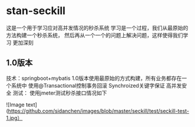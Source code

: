 # stan-seckill

这是一个用于学习应对高并发情况的秒杀系统
学习是一个过程，我们从最原始的方法构建一个秒杀系统，
然后再从一个一个的问题上解决问题，这样使得我们学习
更加深刻

## 1.0版本
 技术：springboot+mybatis
 1.0版本使用最原始的方式构建，所有业务都存在一个系统中
 使用@Transactional控制事务回滚 Synchroized关键字保证
 高并发安全
 测试：
 使用jmeter测试秒杀接口情况如下
 
 ![Image text](https://github.com/sidanchen/images/blob/master/seckill/test/seckill-test-1.jpg）
  